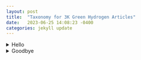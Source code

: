 ```yaml
---
layout: post
title:  "Taxonomy for 3K Green Hydrogen Articles"
date:   2023-06-25 14:08:23 -0400
categories: jekyll update
---
```


<details><summary>Hello</summary><blockquote>
  <details><summary>World</summary><blockquote>
    :smile:
  </blockquote></details>
  <details><summary>Moon</summary><blockquote>
    This is a test
  </blockquote></details>
  <details><summary>Sun</summary><blockquote>
    Away we go
  </blockquote></details>
  <details><summary>Jupiter</summary><blockquote>
    Up to the sky
  </blockquote></details>
</blockquote></details>

<details><summary>Goodbye</summary><blockquote>
  <details><summary>Saturn</summary><blockquote>
    12345
  </blockquote></details>
</blockquote></details>
